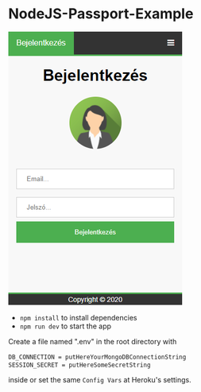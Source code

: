 # NodeJS-Passport-Example

![Screenshot](screenshot.png?raw=true "Passport-Example")

- `npm install` to install dependencies
- `npm run dev` to start the app

Create a file named ".env" in the root directory with
```
DB_CONNECTION = putHereYourMongoDBConnectionString
SESSION_SECRET = putHereSomeSecretString
```
inside or set the same `Config Vars` at Heroku's settings.
